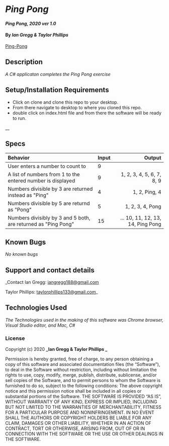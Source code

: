 # _Ping Pong_

#### _Ping Pong, 2020 ver 1.0_

#### By _Ian Gregg & Taylor Phillips_
[Ping-Pong](https://github.com/tayphill13/ping-pong-C)

## Description

_A C# applicaton completes the Ping Pong exercise_

## Setup/Installation Requirements


* Click on clone and clone this repo to your desktop.
* From there navigate to desktop to where you cloned this repo.
* double click on index.html file and from there the software will be ready to run.

__

## Specs

| Behavior    | Input | Output |
| :---------- | ----- | -----: |
| User enters a number to count to  | 9 |     |
| A list of numbers from 1 to the entered number is displayed    | 9  |  1, 2, 3, 4, 5, 6, 7, 8, 9  |
| Numbers divisible by 3 are returned instead as "Ping" |  4 |   1, 2, Ping, 4  |
| Numbers divisible by 5 are returnd as "Pong"  | 5  |  1, 2, 3, 4, Pong  |
| Numbers divisibly by 3 and 5 both, are returned as "Ping Pong"  |   15    |   ... 10, 11, 12, 13, 14, Ping Pong   |


## Known Bugs

_No known bugs_

## Support and contact details

_Contact Ian Gregg: <iangregg188@gmail.com>

Taylor Phillips: <taylorphillips133@gmail.com>_

## Technologies Used

_The Technologies used in the making of this software was Chrome browser, Visual Studio editor, and Mac, C#_

### License

Copyright (c) 2020 **_Ian Gregg & Taylor Phillips _**

Permission is hereby granted, free of charge, to any person obtaining a copy of this software and associated documentation files (the “Software”), to deal in the Software without restriction, including without limitation the rights to use, copy, modify, merge, publish, distribute, sublicense, and/or sell copies of the Software, and to permit persons to whom the Software is furnished to do so, subject to the following conditions:
The above copyright notice and this permission notice shall be included in all copies or substantial portions of the Software.
THE SOFTWARE IS PROVIDED “AS IS”, WITHOUT WARRANTY OF ANY KIND, EXPRESS OR IMPLIED, INCLUDING BUT NOT LIMITED TO THE WARRANTIES OF MERCHANTABILITY, FITNESS FOR A PARTICULAR PURPOSE AND NONINFRINGEMENT. IN NO EVENT SHALL THE AUTHORS OR COPYRIGHT HOLDERS BE LIABLE FOR ANY CLAIM, DAMAGES OR OTHER LIABILITY, WHETHER IN AN ACTION OF CONTRACT, TORT OR OTHERWISE, ARISING FROM, OUT OF OR IN CONNECTION WITH THE SOFTWARE OR THE USE OR OTHER DEALINGS IN THE SOFTWARE.